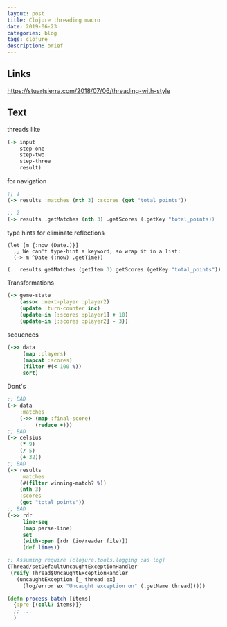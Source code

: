 ```yaml
---
layout: post
title: Clojure threading macro
date: 2019-06-23
categories: blog
tags: clojure 
description: brief
---
```


## Links

https://stuartsierra.com/2018/07/06/threading-with-style

## Text

threads like

```clojure
(-> input
    step-one
    step-two
    step-three
    result)
```

for navigation

```clojure
;; 1
(-> results :matches (nth 3) :scores (get "total_points"))

;; 2
(-> results .getMatches (nth 3) .getScores (.getKey "total_points))
```

type hints for eliminate reflections

```clo
(let [m {:now (Date.)}]
  ;; We can't type-hint a keyword, so wrap it in a list:
  (-> m ^Date (:now) .getTime))
```

```clojure
(.. results getMatches (getItem 3) getScores (getKey "total_points"))
```

Transformations

```clojure
(-> geme-state
    (assoc :next-player :player2)
    (update :turn-counter inc)
    (update-in [:scores :player1] + 10)
    (update-in [:scores :player2] - 3))
```

sequences

```clojure
(->> data
     (map :players)
     (mapcat :scores)
     (filter #(< 100 %))
     sort)
```

Dont's

```clojure
;; BAD
(-> data
    :matches
    (->> (map :final-score)
         (reduce +)))
;; BAD
(-> celsius
    (* 9)
    (/ 5)
    (+ 32))
;; BAD
(-> results
    :matches
    (#(filter winning-match? %))
    (nth 3)
    :scores
    (get "total_points"))
;; BAD
(->> rdr 
     line-seq
     (map parse-line)
     set
     (with-open [rdr (io/reader file)])
     (def lines))
```

```clojure
;; Assuming require [clojure.tools.logging :as log]
(Thread/setDefaultUncaughtExceptionHandler
 (reify Thread$UncaughtExceptionHandler
   (uncaughtException [_ thread ex]
     (log/error ex "Uncaught exception on" (.getName thread)))))

(defn process-batch [items]
  {:pre [(coll? items)]}
  ;; ...
  )
```
